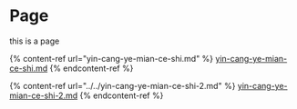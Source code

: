 # Page

this is a page

{% content-ref url="yin-cang-ye-mian-ce-shi.md" %}
[yin-cang-ye-mian-ce-shi.md](yin-cang-ye-mian-ce-shi.md)
{% endcontent-ref %}

{% content-ref url="../../yin-cang-ye-mian-ce-shi-2.md" %}
[yin-cang-ye-mian-ce-shi-2.md](../../yin-cang-ye-mian-ce-shi-2.md)
{% endcontent-ref %}
